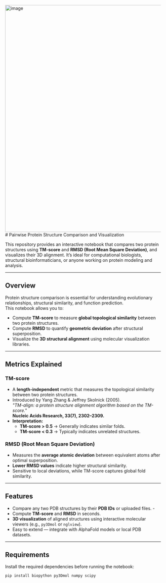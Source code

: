 <img width="912" height="733" alt="image" src="https://github.com/user-attachments/assets/e25bbd9f-4885-44e9-8916-f6a7a5aec389" /># Pairwise Protein Structure Comparison and Visualization

This repository provides an interactive notebook that compares two protein structures using **TM-score** and **RMSD (Root Mean Square Deviation)**, and visualizes their 3D alignment. It’s ideal for computational biologists, structural bioinformaticians, or anyone working on protein modeling and analysis.

---

## Overview

Protein structure comparison is essential for understanding evolutionary relationships, structural similarity, and function prediction.  
This notebook allows you to:

- Compute **TM-score** to measure **global topological similarity** between two protein structures.
- Compute **RMSD** to quantify **geometric deviation** after structural superposition.
- Visualize the **3D structural alignment** using molecular visualization libraries.

---

## Metrics Explained

### **TM-score**
- A **length-independent** metric that measures the topological similarity between two protein structures.
- Introduced by Yang Zhang & Jeffrey Skolnick (2005).  
  _"TM-align: a protein structure alignment algorithm based on the TM-score."_  
  **Nucleic Acids Research, 33(7), 2302–2309.**
- **Interpretation:**
  - **TM-score > 0.5** → Generally indicates similar folds.
  - **TM-score < 0.3** → Typically indicates unrelated structures.

### **RMSD (Root Mean Square Deviation)**
- Measures the **average atomic deviation** between equivalent atoms after optimal superposition.
- **Lower RMSD values** indicate higher structural similarity.
- Sensitive to local deviations, while TM-score captures global fold similarity.

---

## Features

- Compare any two PDB structures by their **PDB IDs** or uploaded files.  -
- Compute **TM-score** and **RMSD** in seconds.  
- **3D visualization** of aligned structures using interactive molecular viewers (e.g., `py3Dmol` or `nglview`).  
- Easy to extend — integrate with AlphaFold models or local PDB datasets.  

---

## Requirements

Install the required dependencies before running the notebook:

```bash
pip install biopython py3Dmol numpy scipy



